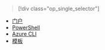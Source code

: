 > [!div class="op_single_selector"]
- [门户](../articles/load-balancer/load-balancer-get-started-internet-portal.md)
- [PowerShell](../articles/load-balancer/load-balancer-get-started-internet-arm-ps.md)
- [Azure CLI](../articles/load-balancer/load-balancer-get-started-internet-arm-cli.md)
- [模板](../articles/load-balancer/load-balancer-get-started-internet-arm-template.md)

<!---HONumber=Mooncake_0926_2016-->